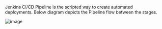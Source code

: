 Jenkins CI/CD Pipeline is the scripted way to create automated deployments. Below diagram depicts the Pipeline flow between the stages.

![image](https://user-images.githubusercontent.com/59709429/117525052-2e2b4c00-af86-11eb-9986-f7fe89c45f30.png)
